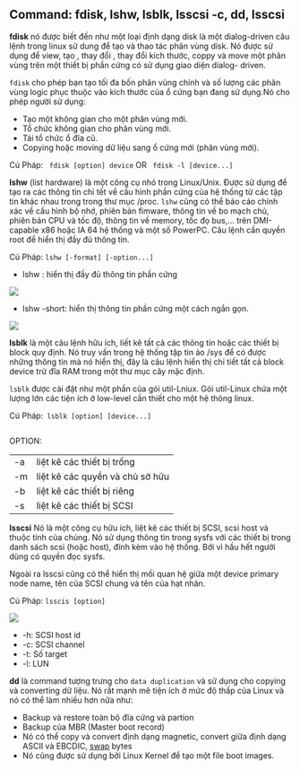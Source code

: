 ## Command: fdisk, lshw, lsblk, lsscsi -c, dd, lsscsi

**fdisk** nó được biết đến như một loại định dạng disk là một dialog-driven câu lệnh trong linux sử dung để tạo và thao tác phân vùng disk. Nó được sử dụng để view, tạo , thay đổi , thay đổi kích thước, coppy và move một phân vùng trên một thiết bị phần cứng có sử dụng giao diện dialog- driven.

`fdisk` cho phép bạn tạo tối đa bốn phân vùng chính và số lượng các phân vùng logic phục thuộc vào kích thước của ổ cứng bạn đang sử dụng.Nó cho phép người sử dụng:
- Tạo một không gian cho một phân vùng mới.
- Tổ chức không gian cho phân vùng mới.
- Tái tổ chức ổ đĩa cũ.
- Copying hoặc moving dữ liệu sang ổ cứng mới (phân vùng mới).

Cú Pháp: ` fdisk [option] device` OR ` fdisk -l [device...]`

**lshw** (list hardware) là một công cụ nhỏ trong Linux/Unix. Được sử dụng để tạo ra các thông tin chi tết về cấu hình phần cứng của hệ thống từ các tập tin khác nhau trong trong thư mục /proc. `lshw` cũng có thể báo cáo chính xác về cấu hình bộ nhớ, phiên bản fimware, thông tin về bo mạch chủ, phiên bản CPU và tốc độ, thông tin về memory, tốc đọ bus,... trên DMI-capable x86 hoặc IA 64 hệ thống và một số PowerPC. Câu lệnh cần quyền root để hiển thị đầy đủ thông tin.

Cú Pháp: `lshw [-format] [-option...]`

- lshw : hiển thị đầy đủ thông tin phần cứng

<img src="https://i.imgur.com/TJaDkMf.jpg">

- lshw -short: hiển thị thông tin phần cứng một cách ngắn gọn.

<img src="https://i.imgur.com/4y5Plq7.jpg">

**lsblk** là một câu lệnh hữu ích, liết kê tất cả các thông tin hoặc các thiết bị block quy định. Nó truy vấn trong hệ thống tập tin ảo /sys để có được những thông tin mà nó hiển thị, đây là câu lệnh hiển thị chi tiết tất cả  block device trừ đĩa RAM trong  một thư mục cây mặc định.

`lsblk` được cài đặt như một phần của gói util-Lniux. Gói util-Linux chứa một lượng lớn các tiện ích ở low-level cần thiết cho một hệ thông linux.

Cú Pháp:` lsblk [option] [device...]`

<img srsc="https://i.imgur.com/y6d1rZo.jpg">

OPTION:

|   |   |
|---|---|
|-a| liệt kê các thiết bị trống|
|-m| liệt kê các quyền và chủ sở hữu|
|-b| liệt kê các thiết bị riêng|
|-s | liệt kê các thiết bị SCSI|

**lsscsi** Nó là một công cụ hữu ích, liệt kê các thiết bị SCSI, scsi host và thuộc tính của chúng. Nó sử dụng thông tin trong sysfs với các thiết bị trong danh sách scsi (hoặc host), đính kèm vào hệ thống. Bởi vì hầu hết người dùng có quyền đọc sysfs.

Ngoài ra lsscsi cũng có thể hiển thị mối quan hệ giữa một device primary node name, tên của SCSI chung và tên của hạt nhân.

Cú Pháp: `lsscis [option]`

<img src="https://i.imgur.com/zuuqtpW.jpg">

- -h: SCSI host id
- -c: SCSI channel
- -t: Số target
- -l: LUN

**dd** là command tượng trưng cho `data duplication` và sử dụng cho copying và converting dữ liệu. Nó rất mạnh mẽ tiện ích ở mức độ thấp của Linux và nó có thể làm nhiều hơn nữa như:
- Backup và restore toàn bộ đĩa cứng và partion
- Backup của MBR (Master boot record)
- Nó có thể copy và convert định dạng magnetic, convert giữa định dạng ASCII và EBCDIC, [swap](https://github.com/utnguyen153s2/Linux_Basic/edit/master/swap.md) bytes 
- Nó cũng được sử dụng bởi Linux Kernel để tạo một file boot images.
